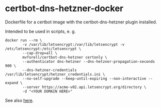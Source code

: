 # certbot-dns-hetzner-docker
Dockerfile for a certbot image with the certbot-dns-hetzner plugin installed.

Intended to be used in scripts, e. g.
```
docker run --rm \
        -v /var/lib/letsencrypt:/var/lib/letsencrypt -v /etc/letsencrypt:/etc/letsencrypt \
        --cap-drop=all \
        mvforell/certbot-dns-hetzner certonly \
        --authenticator dns-hetzner --dns-hetzner-propagation-seconds 900 \
        --dns-hetzner-credentials /var/lib/letsencrypt/hetzner_credentials.ini \
        --no-self-upgrade --keep-until-expiring --non-interactive --expand \
        --server https://acme-v02.api.letsencrypt.org/directory \
        -d "<YOUR DOMAIN HERE>"
```
See also [here](https://github.com/ctrlaltcoop/certbot-dns-hetzner).
